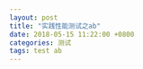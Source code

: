 ```yaml
---
layout: post
title: "实践性能测试之ab"
date: 2018-05-15 11:22:00 +0800
categories: 测试
tags: test ab
---
```




